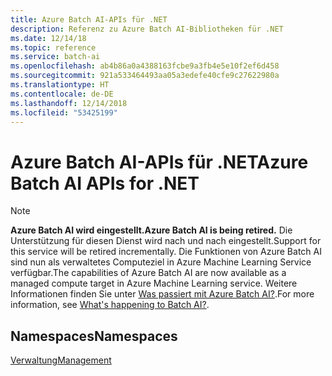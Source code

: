 ```yaml
---
title: Azure Batch AI-APIs für .NET
description: Referenz zu Azure Batch AI-Bibliotheken für .NET
ms.date: 12/14/18
ms.topic: reference
ms.service: batch-ai
ms.openlocfilehash: ab4b86a0a4388163fcbe9a3fb4e5e10f2ef6d458
ms.sourcegitcommit: 921a533464493aa05a3edefe40cfe9c27622980a
ms.translationtype: HT
ms.contentlocale: de-DE
ms.lasthandoff: 12/14/2018
ms.locfileid: "53425199"
---
```

# <a name="azure-batch-ai-apis-for-net"></a><span data-ttu-id="0af19-103">Azure Batch AI-APIs für .NET</span><span class="sxs-lookup"><span data-stu-id="0af19-103">Azure Batch AI APIs for .NET</span></span>

>[!Note]
><span data-ttu-id="0af19-104">**Azure Batch AI wird eingestellt.**</span><span class="sxs-lookup"><span data-stu-id="0af19-104">**Azure Batch AI is being retired.**</span></span> <span data-ttu-id="0af19-105">Die Unterstützung für diesen Dienst wird nach und nach eingestellt.</span><span class="sxs-lookup"><span data-stu-id="0af19-105">Support for this service will be retired incrementally.</span></span> <span data-ttu-id="0af19-106">Die Funktionen von Azure Batch AI sind nun als verwaltetes Computeziel in Azure Machine Learning Service verfügbar.</span><span class="sxs-lookup"><span data-stu-id="0af19-106">The capabilities of Azure Batch AI are now available as a managed compute target in Azure Machine Learning service.</span></span> <span data-ttu-id="0af19-107">Weitere Informationen finden Sie unter [Was passiert mit Azure Batch AI?](https://aka.ms/batchai-retirement).</span><span class="sxs-lookup"><span data-stu-id="0af19-107">For more information, see [What's happening to Batch AI?](https://aka.ms/batchai-retirement).</span></span>

## <a name="namespaces"></a><span data-ttu-id="0af19-108">Namespaces</span><span class="sxs-lookup"><span data-stu-id="0af19-108">Namespaces</span></span>

[<span data-ttu-id="0af19-109">Verwaltung</span><span class="sxs-lookup"><span data-stu-id="0af19-109">Management</span></span>](/dotnet/api/overview/azure/batchai/management)
